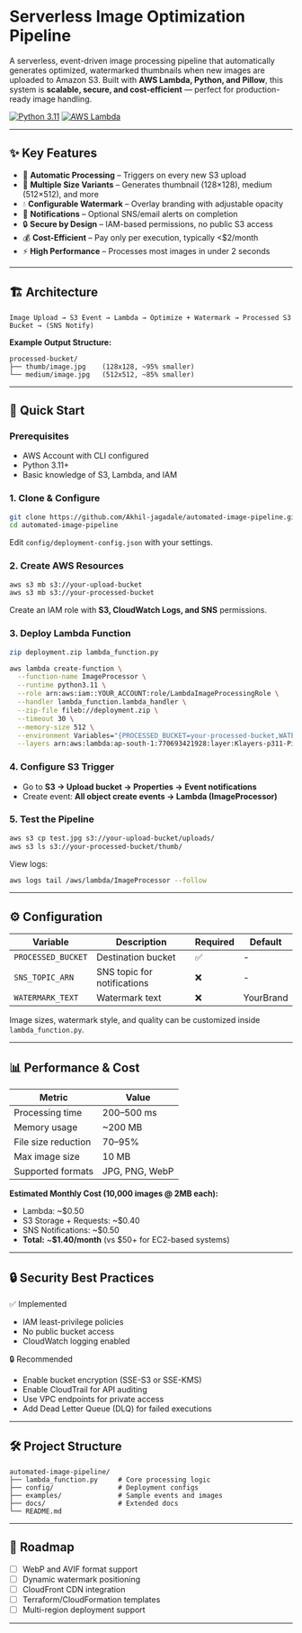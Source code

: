 # Serverless Image Optimization Pipeline

A serverless, event-driven image processing pipeline that automatically generates optimized, watermarked thumbnails when new images are uploaded to Amazon S3. Built with **AWS Lambda, Python, and Pillow**, this system is **scalable, secure, and cost-efficient** — perfect for production-ready image handling.

[![Python 3.11](https://img.shields.io/badge/python-3.11-blue.svg)](https://www.python.org/downloads/)
[![AWS Lambda](https://img.shields.io/badge/AWS-Lambda-orange.svg)](https://aws.amazon.com/lambda/)

---

## ✨ Key Features

* 🚀 **Automatic Processing** – Triggers on every new S3 upload
* 📐 **Multiple Size Variants** – Generates thumbnail (128×128), medium (512×512), and more
* 💧 **Configurable Watermark** – Overlay branding with adjustable opacity
* 📧 **Notifications** – Optional SNS/email alerts on completion
* 🔒 **Secure by Design** – IAM-based permissions, no public S3 access
* 💰 **Cost-Efficient** – Pay only per execution, typically <$2/month
* ⚡ **High Performance** – Processes most images in under 2 seconds

---

## 🏗️ Architecture

```
Image Upload → S3 Event → Lambda → Optimize + Watermark → Processed S3 Bucket → (SNS Notify)
```

**Example Output Structure:**

```
processed-bucket/
├── thumb/image.jpg    (128x128, ~95% smaller)
└── medium/image.jpg   (512x512, ~85% smaller)
```

---

## 🚀 Quick Start

### Prerequisites

* AWS Account with CLI configured
* Python 3.11+
* Basic knowledge of S3, Lambda, and IAM

### 1. Clone & Configure

```bash
git clone https://github.com/Akhil-jagadale/automated-image-pipeline.git
cd automated-image-pipeline
```

Edit `config/deployment-config.json` with your settings.

### 2. Create AWS Resources

```bash
aws s3 mb s3://your-upload-bucket
aws s3 mb s3://your-processed-bucket
```

Create an IAM role with **S3, CloudWatch Logs, and SNS** permissions.

### 3. Deploy Lambda Function

```bash
zip deployment.zip lambda_function.py

aws lambda create-function \
  --function-name ImageProcessor \
  --runtime python3.11 \
  --role arn:aws:iam::YOUR_ACCOUNT:role/LambdaImageProcessingRole \
  --handler lambda_function.lambda_handler \
  --zip-file fileb://deployment.zip \
  --timeout 30 \
  --memory-size 512 \
  --environment Variables="{PROCESSED_BUCKET=your-processed-bucket,WATERMARK_TEXT=YourBrand}" \
  --layers arn:aws:lambda:ap-south-1:770693421928:layer:Klayers-p311-Pillow:9
```

### 4. Configure S3 Trigger

* Go to **S3 → Upload bucket → Properties → Event notifications**
* Create event: **All object create events → Lambda (ImageProcessor)**

### 5. Test the Pipeline

```bash
aws s3 cp test.jpg s3://your-upload-bucket/uploads/
aws s3 ls s3://your-processed-bucket/thumb/
```

View logs:

```bash
aws logs tail /aws/lambda/ImageProcessor --follow
```

---

## ⚙️ Configuration

| Variable           | Description                 | Required | Default   |
| ------------------ | --------------------------- | -------- | --------- |
| `PROCESSED_BUCKET` | Destination bucket          | ✅        | -         |
| `SNS_TOPIC_ARN`    | SNS topic for notifications | ❌        | -         |
| `WATERMARK_TEXT`   | Watermark text              | ❌        | YourBrand |

Image sizes, watermark style, and quality can be customized inside `lambda_function.py`.

---

## 📊 Performance & Cost

| Metric              | Value          |
| ------------------- | -------------- |
| Processing time     | 200–500 ms     |
| Memory usage        | ~200 MB        |
| File size reduction | 70–95%         |
| Max image size      | 10 MB          |
| Supported formats   | JPG, PNG, WebP |

**Estimated Monthly Cost (10,000 images @ 2MB each):**

* Lambda: ~$0.50
* S3 Storage + Requests: ~$0.40
* SNS Notifications: ~$0.50
* **Total:** ~**$1.40/month** (vs $50+ for EC2-based systems)

---

## 🔒 Security Best Practices

✅ Implemented

* IAM least-privilege policies
* No public bucket access
* CloudWatch logging enabled

🔒 Recommended

* Enable bucket encryption (SSE-S3 or SSE-KMS)
* Enable CloudTrail for API auditing
* Use VPC endpoints for private access
* Add Dead Letter Queue (DLQ) for failed executions

---

## 🛠️ Project Structure

```
automated-image-pipeline/
├── lambda_function.py     # Core processing logic
├── config/                # Deployment configs
├── examples/              # Sample events and images
├── docs/                  # Extended docs
└── README.md
```

---

## 📌 Roadmap

* [ ] WebP and AVIF format support
* [ ] Dynamic watermark positioning
* [ ] CloudFront CDN integration
* [ ] Terraform/CloudFormation templates
* [ ] Multi-region deployment support

---

